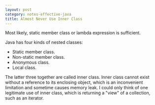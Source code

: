 ```yaml
---
layout: post
category: notes-effective-java
title: Almost Never Use Inner Class
---
```


Most likely, static member class or lambda expression is sufficient.

Java has four kinds of nested classes:

* Static member class.
* Non-static member class.
* Anonymous class.
* Local class.

The latter three together are called inner class.
Inner class cannot exist without a reference to its enclosing object,
which is an inconvenient limitation and sometime causes memory leak.
I could only think of one legitimate use of inner class,
which is returning a "view" of a collection, such as an iterator.
